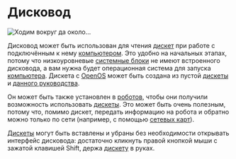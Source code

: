# Дисковод

![Ходим вокруг да около...](oredict:oc:diskDrive)

Дисковод может быть использован для чтения [дискет](../item/floppy.md) при работе с подключённым к нему [компьютером](../general/computer.md). Это удобно на начальных этапах, потому что низкоуровневые [системные блоки](case1.md) не имеют встроенного дисковода, а вам нужна будет операционная система для запуска [компьютера](../general/computer.md). Дискета с [OpenOS](../general/openOS.md) может быть создана из пустой [дискеты](../item/floppy.md) и [данного руководства](../item/manual.md).

Он может быть также установлен в [роботов](robot.md), чтобы они получили возможность использовать [дискеты](../item/floppy.md). Это может быть очень полезным, потому что, помимо дискет, передать информацию на робота и обратно можно только по сети (например, с помощью [сетевых карт](../item/lanCard.md)).

[Дискеты](../item/floppy.md) могут быть вставлены и убраны без необходимости открывать интерфейс дисковода: достаточно кликнуть правой кнопкой мыши с зажатой клавишей Shift, держа [дискету](../item/floppy.md) в руках.
